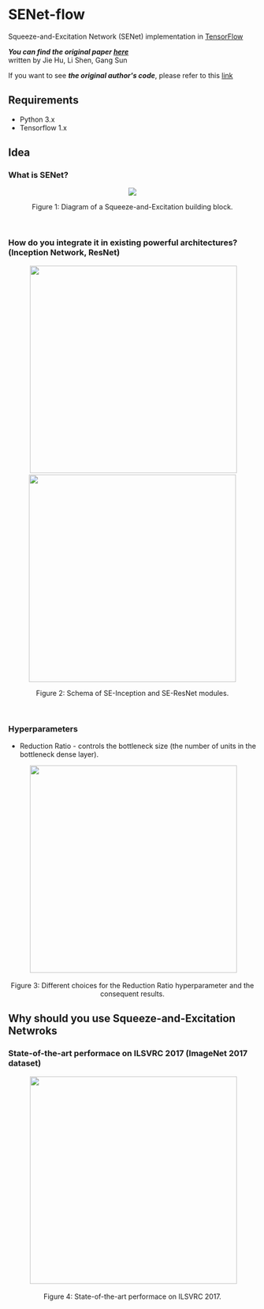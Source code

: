 # SENet-flow
Squeeze-and-Excitation Network (SENet) implementation in [TensorFlow](https://www.tensorflow.org)

***You can find the original paper [here](https://arxiv.org/pdf/1709.01507.pdf)*** <br>
written by Jie Hu, Li Shen, Gang Sun

If you want to see ***the original author's code***, please refer to this [link](https://github.com/hujie-frank/SENet)

## Requirements
 - Python 3.x
 - Tensorflow 1.x

## Idea
### What is SENet?
<div align="center">
  <img src="https://github.com/VIVelev/SENet-flow/blob/master/figures/SE-pipeline.jpg">
</div>
<p align="center">
  Figure 1: Diagram of a Squeeze-and-Excitation building block.
</p>
<br>

### How do you integrate it in existing powerful architectures? (Inception Network, ResNet)
<div align="center">
   <img src="https://github.com/VIVelev/SENet-flow/blob/master/figures/SE-Inception-module.jpg" width="420">
  <img src="https://github.com/VIVelev/SENet-flow/blob/master/figures/SE-ResNet-module.jpg"  width="420">
</div>
<p align="center">
  Figure 2: Schema of SE-Inception and SE-ResNet modules.
</p>
<br>

### Hyperparameters
 - Reduction Ratio - controls the bottleneck size (the number of units in the bottleneck dense layer).
<div align="center">
   <img src="https://github.com/VIVelev/SENet-flow/blob/master/figures/Reduction-Ratio.jpg" width="420">
</div>
<p align="center">
  Figure 3: Different choices for the Reduction Ratio hyperparameter and the consequent results.
</p>

## Why should you use Squeeze-and-Excitation Netwroks
### State-of-the-art performace on ILSVRC 2017 (ImageNet 2017 dataset)
<div align="center">
   <img src="https://github.com/VIVelev/SENet-flow/blob/master/figures/State-of-the-art.jpg" width="420">
</div>
<p align="center">
  Figure 4: State-of-the-art performace on ILSVRC 2017.
</p>
